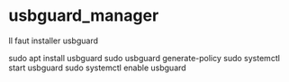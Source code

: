 # usbguard_manager

Il faut installer usbguard

sudo apt install usbguard
sudo usbguard generate-policy
sudo systemctl start usbguard
sudo systemctl enable usbguard
